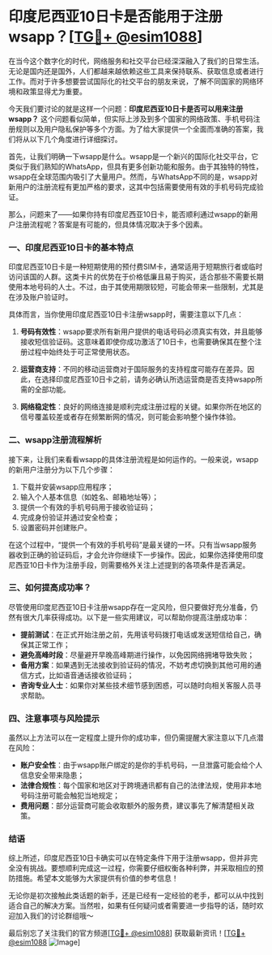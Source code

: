 # 印度尼西亚10日卡是否能用于注册wsapp？[[TG💪+ @esim1088](https://t.me/s/esim1088)]

在当今这个数字化的时代，网络服务和社交平台已经深深融入了我们的日常生活。无论是国内还是国外，人们都越来越依赖这些工具来保持联系、获取信息或者进行工作。而对于许多想要尝试国际化的社交平台的朋友来说，了解不同国家的网络环境和政策显得尤为重要。

今天我们要讨论的就是这样一个问题：**印度尼西亚10日卡是否可以用来注册wsapp？** 这个问题看似简单，但实际上涉及到多个国家的网络政策、手机号码注册规则以及用户隐私保护等多个方面。为了给大家提供一个全面而准确的答案，我们将从以下几个角度进行详细探讨。

首先，让我们明确一下wsapp是什么。wsapp是一个新兴的国际化社交平台，它类似于我们熟知的WhatsApp，但具有更多创新功能和服务。由于其独特的特性，wsapp在全球范围内吸引了大量用户。然而，与WhatsApp不同的是，wsapp对新用户的注册流程有更加严格的要求，这其中包括需要使用有效的手机号码完成验证。

那么，问题来了——如果你持有印度尼西亚10日卡，能否顺利通过wsapp的新用户注册流程呢？答案是有可能的，但具体情况取决于多个因素。

### 一、印度尼西亚10日卡的基本特点

印度尼西亚10日卡是一种短期使用的预付费SIM卡，通常适用于短期旅行者或临时访问该国的人群。这类卡片的优势在于价格低廉且易于购买，适合那些不需要长期使用本地号码的人士。不过，由于其使用期限较短，可能会带来一些限制，尤其是在涉及账户验证时。

具体而言，当你使用印度尼西亚10日卡注册wsapp时，需要注意以下几点：

1. **号码有效性**：wsapp要求所有新用户提供的电话号码必须真实有效，并且能够接收短信验证码。这意味着即使你成功激活了10日卡，也需要确保其在整个注册过程中始终处于可正常使用状态。
   
2. **运营商支持**：不同的移动运营商对于国际服务的支持程度可能存在差异。因此，在选择印度尼西亚10日卡之前，请务必确认所选运营商是否支持wsapp所需的全部功能。

3. **网络稳定性**：良好的网络连接是顺利完成注册过程的关键。如果你所在地区的信号覆盖较差或者存在频繁断网的情况，则可能会影响整个操作体验。

### 二、wsapp注册流程解析

接下来，让我们来看看wsapp的具体注册流程是如何运作的。一般来说，wsapp的新用户注册分为以下几个步骤：

1. 下载并安装wsapp应用程序；
2. 输入个人基本信息（如姓名、邮箱地址等）；
3. 提供一个有效的手机号码用于接收验证码；
4. 完成身份验证并通过安全检查；
5. 设置密码并创建账户。

在这个过程中，“提供一个有效的手机号码”是最关键的一环。只有当wsapp服务器收到正确的验证码后，才会允许你继续下一步操作。因此，如果你选择使用印度尼西亚10日卡作为注册手段，则需要格外关注上述提到的各项条件是否满足。

### 三、如何提高成功率？

尽管使用印度尼西亚10日卡注册wsapp存在一定风险，但只要做好充分准备，仍然有很大几率获得成功。以下是一些实用建议，可以帮助你提高注册成功率：

- **提前测试**：在正式开始注册之前，先用该号码拨打电话或发送短信给自己，确保其正常工作；
- **避免高峰时段**：尽量避开早晚高峰期进行操作，以免因网络拥堵导致失败；
- **备用方案**：如果遇到无法接收到验证码的情况，不妨考虑切换到其他可用的通信方式，比如语音通话接收验证码；
- **咨询专业人士**：如果你对某些技术细节感到困惑，可以随时向相关客服人员寻求帮助。

### 四、注意事项与风险提示

虽然以上方法可以在一定程度上提升你的成功率，但仍需提醒大家注意以下几点潜在风险：

- **账户安全性**：由于wsapp账户绑定的是你的手机号码，一旦泄露可能会给个人信息安全带来隐患；
- **法律合规性**：每个国家和地区对于跨境通讯都有自己的法律法规，使用非本地号码注册可能会触犯当地规定；
- **费用问题**：部分运营商可能会收取额外的服务费，建议事先了解清楚相关政策。

### 结语

综上所述，印度尼西亚10日卡确实可以在特定条件下用于注册wsapp，但并非完全没有挑战。要想顺利完成这一过程，你需要仔细权衡各种利弊，并采取相应的预防措施。希望本文能够为大家提供有价值的参考信息！

无论你是初次接触此类话题的新手，还是已经有一定经验的老手，都可以从中找到适合自己的解决方案。当然啦，如果有任何疑问或者需要进一步指导的话，随时欢迎加入我们的讨论群组哦～

最后别忘了关注我们的官方频道[[TG💪+ @esim1088](https://t.me/s/esim1088)] 获取最新资讯！[[TG💪+ @esim1088](https://t.me/s/esim1088) ![Image](https://i.postimg.cc/4NQfJmqS/Snipaste-2025-05-13-00-14-12.png)]